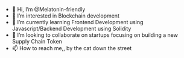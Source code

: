 - 👋 Hi, I’m @Melatonin-friendly
- 👀 I’m interested in Blockchain development
- 🌱 I’m currently learning Frontend Development using Javascript/Backend Development using Solidity
- 💞️ I’m looking to collaborate on startups focusing on building a new Supply Chain Token
- 📫 How to reach me,, by the cat down the street

<!---
Melatonin-friendly/Melatonin-friendly is a ✨ special ✨ repository because its `README.md` (this file) appears on your GitHub profile.
You can click the Preview link to take a look at your changes.
--->
